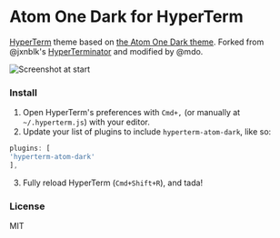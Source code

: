 # Atom One Dark for HyperTerm

[HyperTerm](https://hyperterm.org) theme based on [the Atom One Dark theme](https://github.com/atom/one-dark-syntax). Forked from @jxnblk's [HyperTerminator](https://github.com/jxnblk/hyperterminator) and modified by @mdo.

![Screenshot at start](http://i.imgur.com/cGWN9VL.gif)


### Install

1. Open HyperTerm's preferences with `Cmd+,` (or manually at `~/.hyperterm.js`) with your editor.
2. Update your list of plugins to include `hyperterm-atom-dark`, like so:

  ```js
plugins: [
  'hyperterm-atom-dark'
],
```
3. Fully reload HyperTerm (`Cmd+Shift+R`), and tada!

### License

MIT
